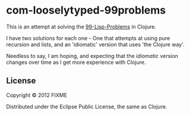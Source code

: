 # com-looselytyped-99problems

This is an attempt at solving the [99-Lisp-Problems](http://www.ic.unicamp.br/~meidanis/courses/mc336/2006s2/funcional/L-99_Ninety-Nine_Lisp_Problems.html) in Clojure.

I have two solutions for each one - One that attempts at using pure recursion and lists, and an 'idiomatic' version that uses 'the Clojure way'. 

Needless to say, I am hoping, and expecting that the *idiomatic* version changes over time as I get more experience with Clojure. 

## License

Copyright © 2012 FIXME

Distributed under the Eclipse Public License, the same as Clojure.
